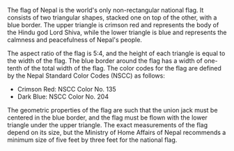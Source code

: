 The flag of Nepal is the world's only non-rectangular national flag. It consists of two triangular shapes, stacked one on top of the other, with a blue border. The upper triangle is crimson red and represents the body of the Hindu god Lord Shiva, while the lower triangle is blue and represents the calmness and peacefulness of Nepal's people. 

The aspect ratio of the flag is 5:4, and the height of each triangle is equal to the width of the flag. The blue border around the flag has a width of one-tenth of the total width of the flag. The color codes for the flag are defined by the Nepal Standard Color Codes (NSCC) as follows:

- Crimson Red: NSCC Color No. 135
- Dark Blue: NSCC Color No. 204

The geometric properties of the flag are such that the union jack must be centered in the blue border, and the flag must be flown with the lower triangle under the upper triangle. The exact measurements of the flag depend on its size, but the Ministry of Home Affairs of Nepal recommends a minimum size of five feet by three feet for the national flag.